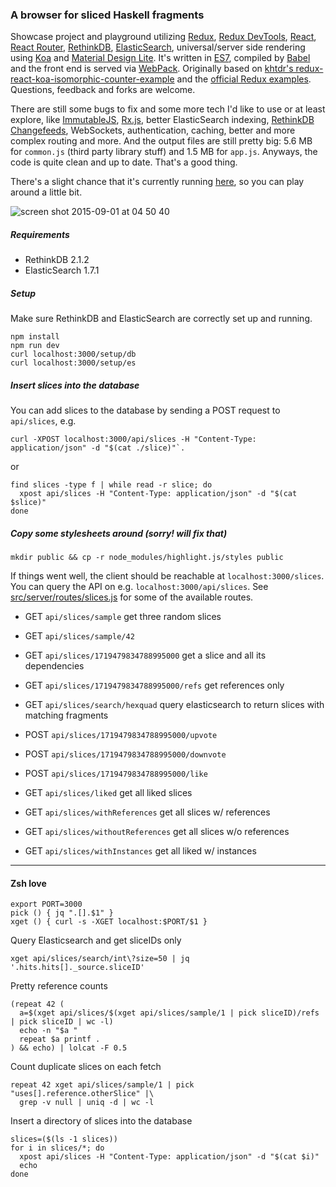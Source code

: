 ### A browser for sliced Haskell fragments

Showcase project and playground utilizing [Redux](https://github.com/rackt/redux), [Redux DevTools](https://github.com/gaearon/redux-devtools), [React](https://github.com/facebook/react), [React Router](https://github.com/rackt/react-router), [RethinkDB](http://rethinkdb.com), [ElasticSearch](https://www.elastic.co), universal/server side rendering using [Koa](https://github.com/koajs/koa) and [Material Design Lite](http://www.getmdl.io/components/index.html). It's written in [ES7](http://kangax.github.io/compat-table/es7/), compiled by [Babel](https://babeljs.io/) and the front end is served via [WebPack](https://webpack.github.io/). Originally based on [khtdr's redux-react-koa-isomorphic-counter-example](https://github.com/khtdr/redux-react-koa-isomorphic-counter-example) and the [official Redux examples](https://github.com/rackt/redux/tree/master/examples). Questions, feedback and forks are welcome.

There are still some bugs to fix and some more tech I'd like to use or at least explore, like [ImmutableJS](https://facebook.github.io/immutable-js/), [Rx.js](https://github.com/Reactive-Extensions/RxJS), better ElasticSearch indexing, [RethinkDB Changefeeds](http://rethinkdb.com/docs/changefeeds/javascript/), WebSockets, authentication, caching, better and more complex routing and more. And the output files are still pretty big: 5.6 MB for `common.js` (third party library stuff) and 1.5 MB for `app.js`. Anyways, the code is quite clean and up to date. That's a good thing.

There's a slight chance that it's currently running [here](http://92.51.147.239:3000/slices), so you can play around a little bit.

![screen shot 2015-09-01 at 04 50 40](https://cloud.githubusercontent.com/assets/154026/9595130/30246fd6-5065-11e5-8903-cb3236957ac6.png)

##### Requirements

- RethinkDB 2.1.2
- ElasticSearch 1.7.1

##### Setup
Make sure RethinkDB and ElasticSearch are correctly set up and running.

```shell
npm install
npm run dev
curl localhost:3000/setup/db
curl localhost:3000/setup/es
```

##### Insert slices into the database

You can add slices to the database by sending a POST request to `api/slices`, e.g.

```shell
curl -XPOST localhost:3000/api/slices -H "Content-Type: application/json" -d "$(cat ./slice)"`.
```
or
```shell
find slices -type f | while read -r slice; do
  xpost api/slices -H "Content-Type: application/json" -d "$(cat $slice)"
done
```

##### Copy some stylesheets around (sorry! will fix that)

```shell
mkdir public && cp -r node_modules/highlight.js/styles public
```

If things went well, the client should be reachable at `localhost:3000/slices`. You can query the API on e.g. `localhost:3000/api/slices`. See [src/server/routes/slices.js](https://github.com/rwilhelm/slices/blob/master/src/server/routes/slices.js) for some of the available routes.

* GET `api/slices/sample` get three random slices
* GET `api/slices/sample/42`
* GET `api/slices/1719479834788995000` get a slice and all its dependencies
* GET `api/slices/1719479834788995000/refs` get references only

* GET `api/slices/search/hexquad` query elasticsearch to return slices with matching fragments

* POST `api/slices/1719479834788995000/upvote`
* POST `api/slices/1719479834788995000/downvote`
* POST `api/slices/1719479834788995000/like`

* GET `api/slices/liked` get all liked slices
* GET `api/slices/withReferences` get all slices w/ references
* GET `api/slices/withoutReferences` get all slices w/o references
* GET `api/slices/withInstances` get all liked w/ instances

---

#### Zsh love

```shell
export PORT=3000
pick () { jq ".[].$1" }
xget () { curl -s -XGET localhost:$PORT/$1 }
```

Query Elasticsearch and get sliceIDs only
```shell
xget api/slices/search/int\?size=50 | jq '.hits.hits[]._source.sliceID'
```

Pretty reference counts
```shell
(repeat 42 (
  a=$(xget api/slices/$(xget api/slices/sample/1 | pick sliceID)/refs | pick sliceID | wc -l)
  echo -n "$a "
  repeat $a printf .
) && echo) | lolcat -F 0.5
```

Count duplicate slices on each fetch
```shell
repeat 42 xget api/slices/sample/1 | pick "uses[].reference.otherSlice" |\
  grep -v null | uniq -d | wc -l
```

Insert a directory of slices into the database
```shell
slices=($(ls -1 slices))
for i in slices/*; do
  xpost api/slices -H "Content-Type: application/json" -d "$(cat $i)"
  echo
done
```
